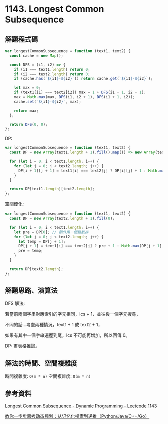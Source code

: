 # 1143. Longest Common Subsequence

## 解題程式碼

```javascript
var longestCommonSubsequence = function (text1, text2) {
  const cache = new Map();

  const DFS = (i1, i2) => {
    if (i1 === text1.length) return 0;
    if (i2 === text2.length) return 0;
    if (cache.has(`${i1}-${i2}`)) return cache.get(`${i1}-${i2}`);

    let max = 0;
    if (text1[i1] === text2[i2]) max = 1 + DFS(i1 + 1, i2 + 1);
    max = Math.max(max, DFS(i1, i2 + 1), DFS(i1 + 1, i2));
    cache.set(`${i1}-${i2}`, max);

    return max;
  };

  return DFS(0, 0);
};
```

DP:

```javascript
var longestCommonSubsequence = function (text1, text2) {
  const DP = new Array(text1.length + 1).fill().map(() => new Array(text2.length + 1).fill(0));

  for (let i = 0; i < text1.length; i++) {
    for (let j = 0; j < text2.length; j++) {
      DP[i + 1][j + 1] = text1[i] === text2[j] ? DP[i][j] + 1 : Math.max(DP[i + 1][j], DP[i][j + 1]);
    }
  }

  return DP[text1.length][text2.length];
};
```

空間優化:

```javascript
var longestCommonSubsequence = function (text1, text2) {
  const DP = new Array(text2.length + 1).fill(0);

  for (let i = 0; i < text1.length; i++) {
    let pre = DP[0]; // 額外用一個變數存
    for (let j = 0; j < text2.length; j++) {
      let temp = DP[j + 1];
      DP[j + 1] = text1[i] === text2[j] ? pre + 1 : Math.max(DP[j + 1], DP[j]);
      pre = temp;
    }
  }

  return DP[text2.length];
};
```

## 解題思路、演算法

DFS 解法:

若當前兩個字串對應索引的字元相同，lcs + 1，並往後一個字元搜尋，

不同的話...考慮兩種情況，text1 + 1 或 text2 + 1，

如果有其中一個字串遍歷到尾，lcs 不可能再增加，所以回傳 0。

DP: 畫表格推論。

## 解法的時間、空間複雜度

時間複雜度: `O(m * n)`
空間複雜度: `O(m * n)`

## 參考資料

[Longest Common Subsequence - Dynamic Programming - Leetcode 1143](https://youtu.be/Ua0GhsJSlWM)

[教你一步步思考动态规划：从记忆化搜索到递推（Python/Java/C++/Go）](https://leetcode.cn/problems/longest-common-subsequence/solutions/2133188/jiao-ni-yi-bu-bu-si-kao-dong-tai-gui-hua-lbz5/)
